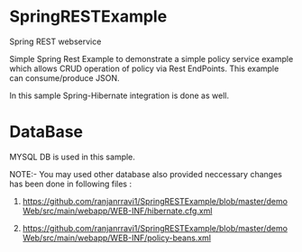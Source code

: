 # SpringRESTExample
Spring REST webservice 

Simple Spring Rest Example to demonstrate a simple policy service example which allows CRUD operation of policy via Rest EndPoints. This example can consume/produce JSON.

In this sample Spring-Hibernate integration is done as well.

# DataBase

MYSQL DB is used in this sample. 

NOTE:- You may used other database also provided neccessary changes has been done in following files :

1) https://github.com/ranjanrravi1/SpringRESTExample/blob/master/demoWeb/src/main/webapp/WEB-INF/hibernate.cfg.xml

2) https://github.com/ranjanrravi1/SpringRESTExample/blob/master/demoWeb/src/main/webapp/WEB-INF/policy-beans.xml
